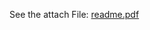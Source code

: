 See the attach File:
[readme.pdf](https://github.com/NishigandhaNEU/WebDesign_Assignments_002659174/files/10471684/readme.pdf)
